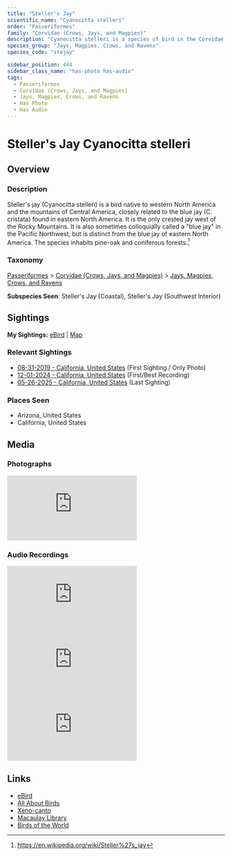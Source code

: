 ```yaml
---
title: "Steller's Jay"
scientific_name: "Cyanocitta stelleri"
order: "Passeriformes"
family: "Corvidae (Crows, Jays, and Magpies)"
description: "Cyanocitta stelleri is a species of bird in the Corvidae (Crows, Jays, and Magpies) family. It has been observed 26 times. It has been photographed. It has been recorded."
species_group: "Jays, Magpies, Crows, and Ravens"
species_code: "stejay"

sidebar_position: 444
sidebar_class_name: "has-photo has-audio"
tags: 
  - Passeriformes
  - Corvidae (Crows, Jays, and Magpies)
  - Jays, Magpies, Crows, and Ravens
  - Has Photo
  - Has Audio
---
```


# Steller's Jay <span className='sci_name'>Cyanocitta stelleri</span>

## Overview

### Description
Steller's jay (Cyanocitta stelleri) is a bird native to western North America and the mountains of Central America, closely related to the blue jay (C. cristata) found in eastern North America. It is the only crested jay west of the Rocky Mountains. It is also sometimes colloquially called a "blue jay" in the Pacific Northwest, but is distinct from the blue jay of eastern North America. The species inhabits pine-oak and coniferous forests.[^1]

[^1]: https://en.wikipedia.org/wiki/Steller%27s_jay

### Taxonomy
[Passeriformes](/tags/passeriformes) > [Corvidae (Crows, Jays, and Magpies)](/tags/corvidae-crows-jays-and-magpies) > [Jays, Magpies, Crows, and Ravens](/tags/jays-magpies-crows-and-ravens)

**Subspecies Seen**: Steller's Jay (Coastal), Steller's Jay (Southwest Interior)


## Sightings

**My Sightings:** [eBird](https://ebird.org/lifelist?r=world&time=life&spp=stejay) | [Map](/map?species_code=stejay)

### Relevant Sightings

* [08-31-2019 - California, United States](https://ebird.org/checklist/S206238527) (First Sighting / Only Photo)
* [12-01-2024 - California, United States](https://ebird.org/checklist/S204217558) (First/Best Recording)
* [05-26-2025 - California, United States](https://ebird.org/checklist/S243020079) (Last Sighting)

### Places Seen

* Arizona, United States
* California, United States



## Media
### Photographs
<iframe className="photo_iframe horizontal" src="https://macaulaylibrary.org/asset/627874239/embed" frameBorder="0" allowFullScreen></iframe>

### Audio Recordings
<iframe className="audio_iframe" src="https://macaulaylibrary.org/asset/626995552/embed" frameBorder="0" allowFullScreen></iframe>
<iframe className="audio_iframe" src="https://macaulaylibrary.org/asset/627274813/embed" frameBorder="0" allowFullScreen></iframe>
<iframe className="audio_iframe" src="https://macaulaylibrary.org/asset/627274814/embed" frameBorder="0" allowFullScreen></iframe>

## Links
* [eBird](https://ebird.org/species/stejay) 
* [All About Birds](https://www.allaboutbirds.org/guide/stejay) 
* [Xeno-canto](https://www.xeno-canto.org/species/cyanocitta-stelleri) 
* [Macaulay Library](https://search.macaulaylibrary.org/catalog?taxonCode=stejay&sort=rating_rank_desc)
* [Birds of the World](https://birdsoftheworld.org/bow/species/stejay)
